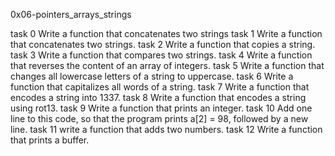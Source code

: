 0x06-pointers_arrays_strings

task 0 Write a function that concatenates two strings task 1 Write a function that concatenates two strings. task 2 Write a function that copies a string. task 3 Write a function that compares two strings. task 4 Write a function that reverses the content of an array of integers. task 5 Write a function that changes all lowercase letters of a string to uppercase. task 6 Write a function that capitalizes all words of a string. task 7 Write a function that encodes a string into 1337. task 8 Write a function that encodes a string using rot13. task 9 Write a function that prints an integer. task 10 Add one line to this code, so that the program prints a[2] = 98, followed by a new line. task 11 write a function that adds two numbers. task 12 Write a function that prints a buffer.
